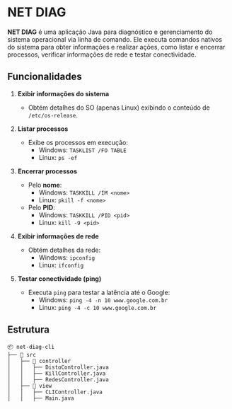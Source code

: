 # NET DIAG

**NET DIAG** é uma aplicação Java para diagnóstico e gerenciamento do sistema operacional via linha de comando. Ele executa comandos nativos do sistema para obter informações e realizar ações, como listar e encerrar processos, verificar informações de rede e testar conectividade.

## Funcionalidades

1. **Exibir informações do sistema**  
   - Obtém detalhes do SO (apenas Linux) exibindo o conteúdo de `/etc/os-release`.

2. **Listar processos**  
   - Exibe os processos em execução:  
     - Windows: `TASKLIST /FO TABLE`
     - Linux: `ps -ef`

3. **Encerrar processos**  
   - Pelo **nome**:
     - Windows: `TASKKILL /IM <nome>`
     - Linux: `pkill -f <nome>`
   - Pelo **PID**:
     - Windows: `TASKKILL /PID <pid>`
     - Linux: `kill -9 <pid>`

4. **Exibir informações de rede**  
   - Obtém detalhes da rede:  
     - Windows: `ipconfig`
     - Linux: `ifconfig`

5. **Testar conectividade (ping)**  
   - Executa `ping` para testar a latência até o Google:  
     - Windows: `ping -4 -n 10 www.google.com.br`
     - Linux: `ping -4 -c 10 www.google.com.br`

## Estrutura

```
📦 net-diag-cli
├── 📂 src
│   ├── 📂 controller
│   │   ├── DistoController.java
│   │   ├── KillController.java
│   │   ├── RedesController.java
│   ├── 📂 view
│   │   ├── CLIController.java
│   │   ├── Main.java

